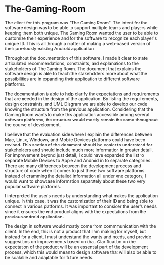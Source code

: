 # The-Gaming-Room

The client for this program was "The Gaming Room". The intent for the software design was to be able to support multiple teams and players while keeping them both unique.
The Gaming Room wanted the user to be able to customize their experience and for the software to recognize each player's unique ID.
This is all through a matter of making a web-based version of their previously existing Android application.

Throughout the documentation of this software, I made it clear to state articulated recommendations, constraints, and explanations to the stakeholders of The Gaming Room.
The document that explains the software design is able to teach the stakeholders more about what the possibilities are in expanding their application to different software platforms.

The documentation is able to help clarify the expectations and requirements that are needed in the design of the application.
By listing the requirements, design constraints, and UML Diagram we are able to develop our code knowing the structure from the previous application. 
Considering that the Gaming Room wants to make this application accessible among several software platforms, the structure would mostly remain the same throughout the course of development.

I believe that the evaluation side where I explain the differences between Mac, Linux, Windows, and Mobile Devices platforms could have been revised. This section of the document should be easier to understand for stakeholders and should include much more information in greater detail. 
For improvement beyond just detail, I could have expanded the list to separate Mobile Devices to Apple and Android in to separate categories. There are many differences between the development process and structure of code when it comes to just these two software platforms.
Instead of cramming the detailed information all under one category, I would want to showcase information separately about these two very popular software platforms.

I interpreted the user's needs by understanding what makes the application unique. In this case, it was the customization of their ID and being able to connect in various platforms. 
It was important to consider the user's needs since it ensures the end product aligns with the expectations from the previous android application.

The design in software would mostly come from commmunication with the client. In the end, this is not a product that I am making for myself, but instead for a client. 
I must understand the wants and needs, and provide suggestions on improvements based on that. Clarification on the expectation of the product will be an essential part of the development process, which this would mean to design software that will also be able to be scalable and adaptable for future needs.
